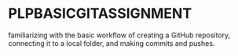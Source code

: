 # PLPBASICGITASSIGNMENT
 familiarizing with the basic workflow of creating a GitHub repository, connecting it to a local folder, and making commits and pushes.

